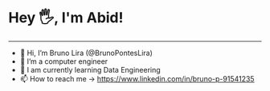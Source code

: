 # Hey 🖐, I'm Abid!
---
- 👋 Hi, I’m Bruno Lira (@BrunoPontesLira)
- 👀 I’m a computer engineer
- 🌱 I am currently learning Data Engineering
- 📫 How to reach me -> https://www.linkedin.com/in/bruno-p-91541235

<!---
BrunoPontesLira/BrunoPontesLira is a ✨ special ✨ repository because its `README.md` (this file) appears on your GitHub profile.
You can click the Preview link to take a look at your changes.
--->
